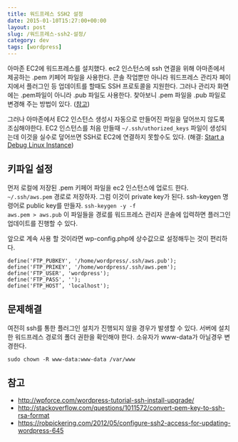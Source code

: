 ```yaml
---
title: 워드프레스 SSH2 설정
date: 2015-01-10T15:27:00+00:00
layout: post
slug: /워드프레스-ssh2-설정/
category: dev
tags: [wordpress]
---
```


아마존 EC2에 워드프레스를 설치했다. ec2 인스턴스에 ssh 연결을 위해 아마존에서 제공하는 .pem 키페어 파일을 사용한다. 콘솔 작업뿐만 아니라 워드프레스 관리자 페이지에서 플러그인 등 업데이트를 할때도 SSH 프로토콜을 지원한다. 그러나 관리자 화면에는 .pem파일이 아니라 .pub 파일도 사용한다. 찾아보니 .pem 파일을 .pub 파일로 변경해 주는 방법이 있다. (<a href="http://wpforce.com/wordpress-tutorial-ssh-install-upgrade/">참고</a>)

그러나 아마존에서 EC2 인스턴스 생성시 자동으로 만들어진 파일을 덮어쓰지 않도록 조심해야한다. EC2 인스턴스를 처음 만들때 <code>~/.ssh/uthorized_keys</code> 파일이 생성되는데 이것을
실수로 덮어쓰면 SSH로 EC2에 연결하지 못할수도 있다. (해결: <a href="https://aws.amazon.com/articles/5213606968661598">Start a Debug Linux Instance</a>)

## 키파일 설정

먼저 로컬에 저장된 .pem 키페어 파일을 ec2 인스턴스에 업로드 한다. <code>~/.ssh/aws.pem</code> 경로로 저장하자. 그럼 이것이 private key가 된다. ssh-keygen 명령어로 public key를 만들자. <code>ssh-keygen -y -f aws.pem &gt; aws.pub</code> 이 파일들을 경로를 워드프레스 관리자 콘솔에 입력하면 플러그인 업데이트를 진행할 수 있다.

앞으로 계속 사용 할 것이라면 wp-config.php에 상수값으로 설정해두는 것이 편리하다.

<pre><code class="php">define('FTP_PUBKEY', '/home/wordpress/.ssh/aws.pub');
define('FTP_PRIKEY', '/home/wordpress/.ssh/aws.pem');
define('FTP_USER', 'wordpress');
define('FTP_PASS', '');
define('FTP_HOST’, 'localhost');
</code></pre>

## 문제해결

여전히 ssh를 통한 플러그인 설치가 진행되지 않을 경우가 발생할 수 있다. 서버에 설치한 워드프레스 경로의 폴더 권한을 확인해야 한다. 소유자가 www-data가 아닐경우 변경한다.

```
sudo chown -R www-data:www-data /var/www
```

## 참고

<ul>
<li><a href="http://wpforce.com/wordpress-tutorial-ssh-install-upgrade/">http://wpforce.com/wordpress-tutorial-ssh-install-upgrade/</a></li>
<li><a href="http://stackoverflow.com/questions/1011572/convert-pem-key-to-ssh-rsa-format">http://stackoverflow.com/questions/1011572/convert-pem-key-to-ssh-rsa-format</a></li>
<li><a href="https://robpickering.com/2012/05/configure-ssh2-access-for-updating-wordpress-645">https://robpickering.com/2012/05/configure-ssh2-access-for-updating-wordpress-645</a></li>
</ul>
